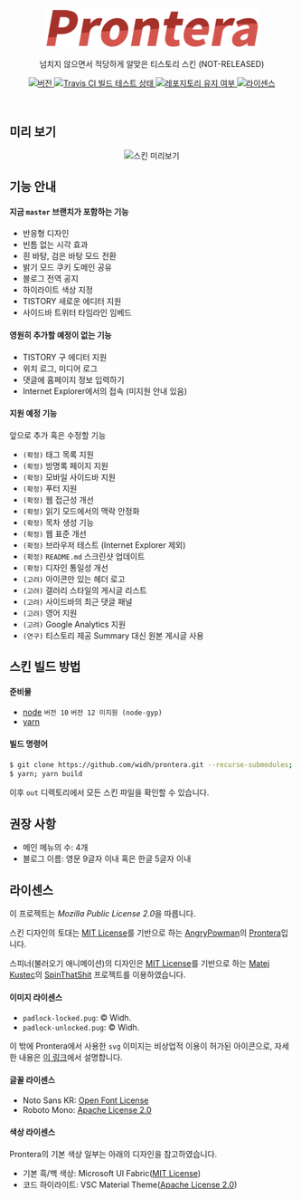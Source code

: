<p align='center'>
  <img alt='Prontera' src='./prontera.png'>
</p>

<p align='center'>넘치지 않으면서 적당하게 알맞은 티스토리 스킨 (NOT-RELEASED)</p>

<p align='center'>
  <a href="https://github.com/widh/prontera/blob/master/package.json#L3">
    <img alt='버전' src='https://img.shields.io/github/package-json/v/widh/prontera.svg?style=flat-square'>
  </a>
  <a href="https://travis-ci.com/widh/prontera">
    <img alt='Travis CI 빌드 테스트 상태' src='https://img.shields.io/travis/com/widh/prontera.svg?style=flat-square'>
  </a>
  <a href="https://widh.me/">
    <img alt='레포지토리 유지 여부' src='https://img.shields.io/maintenance/yes/2019.svg?style=flat-square'>
  </a>
  <a href="https://www.mozilla.org/en-US/MPL/2.0/">
    <img alt='라이센스' src='https://img.shields.io/github/license/widh/prontera.svg?style=flat-square'>
  </a>
</p>

<br>

## 미리 보기

<p align='center'><img alt="스킨 미리보기" src="https://raw.githubusercontent.com/widh/prontera/master/src/preview.png" width="540"></p>

## 기능 안내

#### 지금 `master` 브랜치가 포함하는 기능

+ 반응형 디자인
+ 빈틈 없는 시각 효과
+ 흰 바탕, 검은 바탕 모드 전환
+ 밝기 모드 쿠키 도메인 공유
+ 블로그 전역 공지
+ 하이라이트 색상 지정
+ TISTORY 새로운 에디터 지원
+ 사이드바 트위터 타임라인 임베드

#### 영원히 추가할 예정이 없는 기능

+ TISTORY 구 에디터 지원
+ 위치 로그, 미디어 로그
+ 댓글에 홈페이지 정보 입력하기
+ Internet Explorer에서의 접속 (미지원 안내 있음)

#### 지원 예정 기능

앞으로 추가 혹은 수정할 기능

+ `(확정)` 태그 목록 지원
+ `(확정)` 방명록 페이지 지원
+ `(확정)` 모바일 사이드바 지원
+ `(확정)` 푸터 지원
+ `(확정)` 웹 접근성 개선
+ `(확정)` 읽기 모드에서의 맥락 안정화
+ `(확정)` 목차 생성 기능
+ `(확정)` 웹 표준 개선
+ `(확정)` 브라우저 테스트 (Internet Explorer 제외)
+ `(확정)` `README.md` 스크린샷 업데이트
+ `(확정)` 디자인 통일성 개선
+ `(고려)` 아이콘만 있는 헤더 로고
+ `(고려)` 갤러리 스타일의 게시글 리스트
+ `(고려)` 사이드바의 최근 댓글 패널
+ `(고려)` 영어 지원
+ `(고려)` Google Analytics 지원
+ `(연구)` 티스토리 제공 Summary 대신 원본 게시글 사용

## 스킨 빌드 방법

#### 준비물

+ [node](https://nodejs.org/ko/) `버전 10` `버전 12 미지원 (node-gyp)`
+ [yarn](https://yarnpkg.com/lang/en/)

#### 빌드 명령어

```sh
$ git clone https://github.com/widh/prontera.git --recurse-submodules; cd prontera
$ yarn; yarn build
```

이후 `out` 디렉토리에서 모든 스킨 파일을 확인할 수 있습니다.

## 권장 사항

+ 메인 메뉴의 수: 4개
+ 블로그 이름: 영문 9글자 이내 혹은 한글 5글자 이내

## 라이센스

이 프로젝트는 *Mozilla Public License 2.0*을 따릅니다.

스킨 디자인의 토대는 [MIT License](https://github.com/AngryPowman/hexo-theme-prontera/blob/master/LICENSE)를 기반으로 하는 [AngryPowman](https://github.com/AngryPowman)의 [Prontera](https://github.com/AngryPowman/hexo-theme-prontera)입니다.

스피너(불러오기 애니메이션)의 디자인은 [MIT License](https://github.com/MatejKustec/SpinThatShit/blob/master/LICENSE)를 기반으로 하는 [Matej Kustec](https://github.com/MatejKustec)의 [SpinThatShit](https://github.com/MatejKustec/SpinThatShit) 프로젝트를 이용하였습니다.

#### 이미지 라이센스

+ `padlock-locked.pug`: &copy; Widh.
+ `padlock-unlocked.pug`: &copy; Widh.

이 밖에 Prontera에서 사용한 `svg` 이미지는 비상업적 이용이 허가된 아이콘으로, 자세한 내용은 [이 링크](https://www.svgrepo.com/info/licensing)에서 설명합니다.

#### 글꼴 라이센스

+ Noto Sans KR: [Open Font License](http://scripts.sil.org/cms/scripts/page.php?site_id=nrsi&id=OFL_web)
+ Roboto Mono: [Apache License 2.0](http://www.apache.org/licenses/LICENSE-2.0)

#### 색상 라이센스

Prontera의 기본 색상 일부는 아래의 디자인을 참고하였습니다.

+ 기본 흑/백 색상: Microsoft UI Fabric([MIT License](https://github.com/OfficeDev/office-ui-fabric-react/blob/master/LICENSE))
+ 코드 하이라이트: VSC Material Theme([Apache License 2.0](http://www.apache.org/licenses/LICENSE-2.0))
